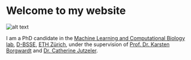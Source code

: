 # Welcome to my website

![alt text](https://github.com/lbourguignon/lbourguignon.github.io/blob/main/image.jpg?raw=true)

I am a PhD candidate in the [Machine Learning and Computational Biology lab](https://bsse.ethz.ch/mlcb), [D-BSSE](https://bsse.ethz.ch), [ETH Zürich](https://ethz.ch/en.html), under the supervision of [Prof. Dr. Karsten Borgwardt](https://bsse.ethz.ch/mlcb/karsten.html) and [Dr. Catherine Jutzeler](https://scholar.google.ch/citations?user=vaHQ8NEAAAAJ&hl=en).

